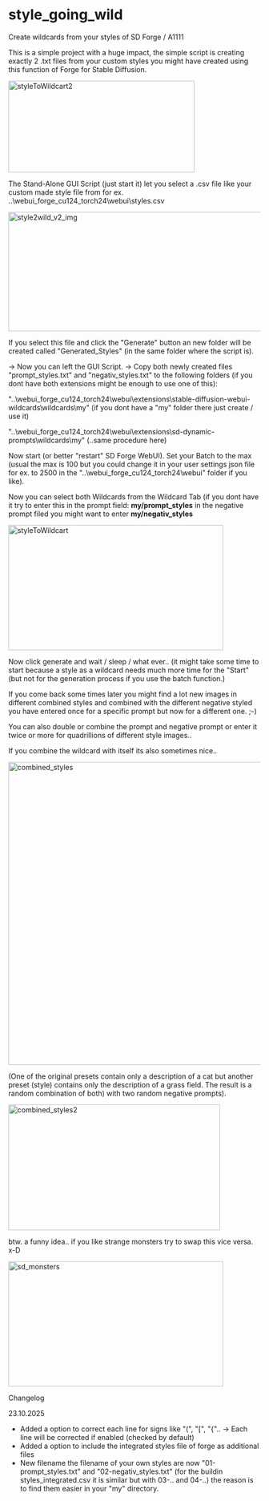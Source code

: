# style_going_wild
Create wildcards from your styles of SD Forge / A1111

This is a simple project with a huge impact, the simple script is creating exactly 2 .txt files from your custom styles you might have created using this function of Forge for Stable Diffusion.

<img width="372" height="183" alt="styleToWildcart2" src="https://github.com/user-attachments/assets/41dc3603-e793-435e-bfc3-4434379bd713" />

The Stand-Alone GUI Script (just start it) let you select a .csv file like your custom made style file from for ex. ..\webui_forge_cu124_torch24\webui\styles.csv

<img width="536" height="238" alt="style2wild_v2_img" src="https://github.com/user-attachments/assets/96ee91a2-c8f7-4b06-bde5-6634bee20f08" />

If you select this file and click the "Generate" button an new folder will be created called "Generated_Styles" (in the same folder where the script is).

-> Now you can left the GUI Script.
-> Copy both newly created files "prompt_styles.txt" and "negativ_styles.txt" to the following folders (if you dont have both extensions might be enough to use one of this):

"..\webui_forge_cu124_torch24\webui\extensions\stable-diffusion-webui-wildcards\wildcards\my" (if you dont have a "my" folder there just create / use it)

"..\webui_forge_cu124_torch24\webui\extensions\sd-dynamic-prompts\wildcards\my" (..same procedure here)

Now start (or better "restart" SD Forge WebUI). Set your Batch to the max (usual the max is 100 but you could change it in your user settings json file for ex. to 2500 in the "..\webui_forge_cu124_torch24\webui" folder if you like).

Now you can select both Wildcards from the Wildcard Tab (if you dont have it try to enter this in the prompt field: __my/prompt_styles__ in the negative prompt filed you might want to enter __my/negativ_styles__

<img width="429" height="250" alt="styleToWildcart" src="https://github.com/user-attachments/assets/987e7510-1fc9-4214-9671-136a162fff2c" />

Now click generate and wait / sleep / what ever.. (it might take some time to start because a style as a wildcard needs much more time for the "Start" (but not for the generation process if you use the batch function.)

If you come back some times later you might find a lot new images in different combined styles and combined with the different negative styled you have entered once for a specific prompt but now for a different one. ;-)

You can also double or combine the prompt and negative prompt or enter it twice or more for quadrillions of different style images.. 

If you combine the wildcard with itself its also sometimes nice..

<img width="1191" height="605" alt="combined_styles" src="https://github.com/user-attachments/assets/9301ec43-02e4-47fc-b879-c1ff13116d45" />

(One of the original presets contain only a description of a cat but another preset (style) contains only the description of a grass field. The result is a random combination of both) with two random negative prompts).

<img width="423" height="251" alt="combined_styles2" src="https://github.com/user-attachments/assets/55f2ecde-62b6-4db6-8d8b-369a0db9e6f9" />

btw. a funny idea.. if you like strange monsters try to swap this vice versa. x-D

<img width="429" height="250" alt="sd_monsters" src="https://github.com/user-attachments/assets/fe852821-483e-42f2-a3dc-c1b1eabb089c" />

Changelog

23.10.2025
- Added a option to correct each line for signs like "(", "[", "{".. -> Each line will be corrected if enabled (checked by default)
- Added a option to include the integrated styles file of forge as additional files
- New filename the filename of your own styles are now "01-prompt_styles.txt" and "02-negativ_styles.txt" (for the buildin styles_integrated.csv it is similar but with 03-.. and 04-..) the reason is to find them easier in your "my" directory.
